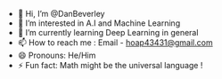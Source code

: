 - 👋 Hi, I’m @DanBeverley
- 👀 I’m interested in A.I and Machine Learning
- 🌱 I’m currently learning Deep Learning in general
- 📫 How to reach me : Email - hoap43431@gmail.com
- 😄 Pronouns: He/Him
- ⚡ Fun fact: Math might be the universal language !

<!---
DanBeverley/DanBeverley is a ✨ special ✨ repository because its `README.md` (this file) appears on your GitHub profile.
You can click the Preview link to take a look at your changes.
--->
